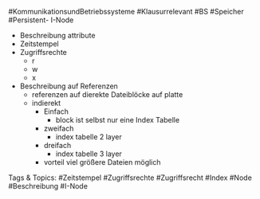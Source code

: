  #KommunikationsundBetriebssysteme #Klausurrelevant #BS #Speicher #Persistent- I-Node
  - Beschreibung attribute
  - Zeitstempel
  - Zugriffsrechte
    - r
    - w
    - x
  - Beschreibung auf Referenzen
    - referenzen auf dierekte Dateiblöcke auf platte
    - indierekt
      - Einfach
        - block ist selbst nur eine Index Tabelle
      - zweifach
        - index tabelle 2 layer
      - dreifach
        - index tabelle 3 layer
      - vorteil viel größere Dateien möglich

   Tags & Topics:
   #Zeitstempel
   #Zugriffsrechte
   #Zugriffsrecht
   #Index
   #Node
   #Beschreibung
   #I-Node